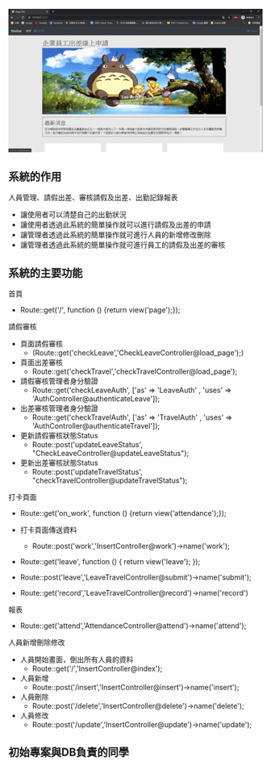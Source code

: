 ![image](首頁.png)
## 系統的作用

人員管理、請假出差、審核請假及出差、出勤記錄報表

- 讓使用者可以清楚自己的出勤狀況
- 讓使用者透過此系統的簡單操作就可以進行請假及出差的申請
- 讓管理者透過此系統的簡單操作就可進行人員的新增修改刪除
- 讓管理者透過此系統的簡單操作就可進行員工的請假及出差的審核

## 系統的主要功能

首頁
- Route::get('/', function () {return view('page');});

請假審核
- 頁面請假審核
    - (Route::get('checkLeave','CheckLeaveController@load_page');)
- 頁面出差審核
    - Route::get('checkTravel','checkTravelController@load_page');
- 請假審核管理者身分驗證
    - Route::get('checkLeaveAuth', ['as' => 'LeaveAuth' , 'uses' => 'AuthController@authenticateLeave']);
- 出差審核管理者身分驗證
    - Route::get('checkTravelAuth', ['as' => 'TravelAuth' , 'uses' => 'AuthController@authenticateTravel']);
- 更新請假審核狀態Status
    - Route::post('updateLeaveStatus', "CheckLeaveController@updateLeaveStatus");
- 更新出差審核狀態Status
    - Route::post('updateTravelStatus', "checkTravelController@updateTravelStatus");


打卡頁面
- Route::get('on_work', function () {return view('attendance');});
- 打卡頁面傳送資料
    - Route::post('work','InsertController@work')->name('work');


- Route::get('leave', function () { return view('leave'); });
- Route::post('leave','LeaveTravelController@submit')->name('submit');
- Route::get('record','LeaveTravelController@record')->name('record')

報表
- Route::get('attend','AttendanceController@attend')->name('attend');


人員新增刪除修改
- 人員開始畫面，倒出所有人員的資料
    - Route::get('/','InsertController@index');
- 人員新增
    - Route::post('/insert','InsertController@insert')->name('insert');
- 人員刪除
    - Route::post('/delete','InsertController@delete')->name('delete');
- 人員修改
    - Route::post('/update','InsertController@update')->name('update');



## 初始專案與DB負責的同學
